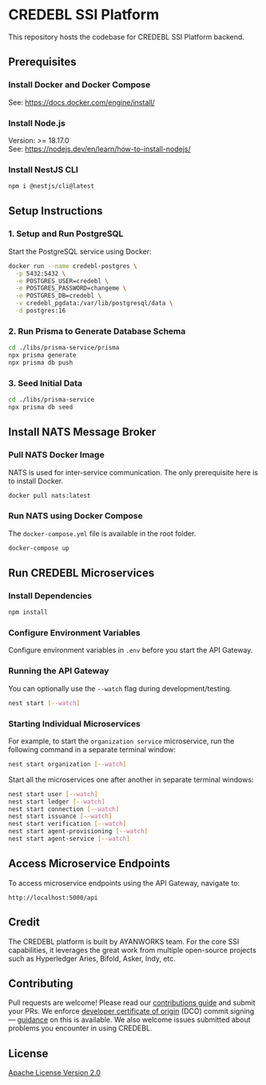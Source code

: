 # CREDEBL SSI Platform

This repository hosts the codebase for CREDEBL SSI Platform backend.

## Prerequisites

### Install Docker and Docker Compose
See: https://docs.docker.com/engine/install/

### Install Node.js
Version: >= 18.17.0  
See: https://nodejs.dev/en/learn/how-to-install-nodejs/

### Install NestJS CLI
```bash
npm i @nestjs/cli@latest 
```

## Setup Instructions

### 1. Setup and Run PostgreSQL
Start the PostgreSQL service using Docker:

```bash
docker run --name credebl-postgres \
  -p 5432:5432 \
  -e POSTGRES_USER=credebl \
  -e POSTGRES_PASSWORD=changeme \
  -e POSTGRES_DB=credebl \
  -v credebl_pgdata:/var/lib/postgresql/data \
  -d postgres:16
```

### 2. Run Prisma to Generate Database Schema

```bash
cd ./libs/prisma-service/prisma
npx prisma generate
npx prisma db push
```

### 3. Seed Initial Data

```bash
cd ./libs/prisma-service
npx prisma db seed
```

## Install NATS Message Broker

### Pull NATS Docker Image

NATS is used for inter-service communication. The only prerequisite here is to install Docker.

```bash
docker pull nats:latest
```

### Run NATS using Docker Compose
The `docker-compose.yml` file is available in the root folder.

```bash
docker-compose up
```

## Run CREDEBL Microservices

### Install Dependencies
```bash
npm install
```

### Configure Environment Variables
Configure environment variables in `.env` before you start the API Gateway.

### Running the API Gateway
You can optionally use the `--watch` flag during development/testing.

```bash
nest start [--watch]
```

### Starting Individual Microservices

For example, to start the `organization service` microservice, run the following command in a separate terminal window:

```bash
nest start organization [--watch]
```

Start all the microservices one after another in separate terminal windows:

```bash
nest start user [--watch]
nest start ledger [--watch]
nest start connection [--watch]
nest start issuance [--watch]
nest start verification [--watch]
nest start agent-provisioning [--watch]
nest start agent-service [--watch]
```

## Access Microservice Endpoints

To access microservice endpoints using the API Gateway, navigate to:

```
http://localhost:5000/api
```

## Credit

The CREDEBL platform is built by AYANWORKS team. 
For the core SSI capabilities, it leverages the great work from multiple open-source projects such as Hyperledger Aries, Bifold, Asker, Indy, etc.

## Contributing

Pull requests are welcome! Please read our [contributions guide](https://github.com/credebl/platform/blob/main/CONTRIBUTING.md) and submit your PRs. We enforce [developer certificate of origin](https://developercertificate.org/) (DCO) commit signing — [guidance](https://github.com/apps/dco) on this is available. We also welcome issues submitted about problems you encounter in using CREDEBL.

## License

[Apache License Version 2.0](https://github.com/credebl/platform/blob/main/LICENSE)